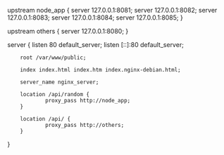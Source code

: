 upstream node_app {
        server 127.0.0.1:8081;
        server 127.0.0.1:8082;
        server 127.0.0.1:8083;
        server 127.0.0.1:8084;
        server 127.0.0.1:8085;
}

upstream others {
        server 127.0.0.1:8080;
}

server {
        listen 80 default_server;
        listen [::]:80 default_server;
        
        root /var/www/public;

        index index.html index.htm index.nginx-debian.html;

        server_name nginx_server;       

        location /api/random {
                proxy_pass http://node_app;
        }

        location /api/ {
                proxy_pass http://others;
        }
}

